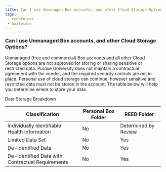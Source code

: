 ```yaml
---
title: Can I use Unmanaged Box accounts, and other Cloud Storage Options?
tags:
 - reedfolder
 - boxfolder
---
```


### Can I use Unmanaged Box accounts, and other Cloud Storage Options?

Unmanaged  (free and commercial) Box accounts and all other Cloud Storage options are not approved for storing or sharing sensitive or restricted data. Purdue University does not maintain a contractual agreement with the vendor, and the required security controls are not in place. Personal use of cloud storage can continue, however sensitive and restricted data must not be stored in the account. The table below will help you determine where to store your data. 

Data Storage Breakdown

| Classification | Personal Box Folder | REED Folder |
|---|---|---|
| Individually Identifiable Health Information | No | Determined by Review |
| Limited Data Set | No | Yes |
| De-Identified Data | No |Yes |
| De-Identified Data with Contractual Requirements | No | Yes |


